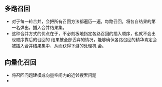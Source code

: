 ## 多路召回

- 对于每一轮合并，会把所有召回方法都遍历一遍，每路召回，将各自结果的第一名弹出，插入合并结果集。
- 这种合并方式的优点在于，不必刻板地指定各路召回的插入顺序，也就不会出现顺序靠后的召回的
结果被全部丢弃的情况，能够确保各路召回的精华肯定会被插入合并结果集中，从而获得下游的处理机
会。

## 向量化召回

- 将召回问题建模成向量空间内的近邻搜索问题
- 
